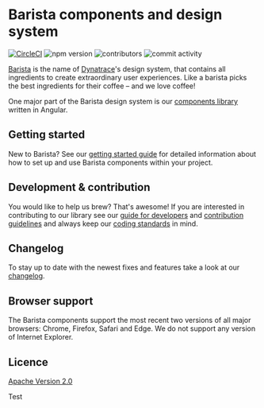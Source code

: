 # Barista components and design system

[![CircleCI](https://circleci.com/gh/Dynatrace/barista/tree/master.svg?style=svg)](https://circleci.com/gh/Dynatrace/barista/tree/master)
![npm version](https://img.shields.io/npm/v/@dynatrace/barista-components)
![contributors](https://img.shields.io/github/contributors/Dynatrace/barista)
![commit activity](https://img.shields.io/github/commit-activity/w/Dynatrace/barista)

[Barista](https://barista.dynatrace.com) is the name of
[Dynatrace](https://www.dynatrace.com)'s design system, that contains all
ingredients to create extraordinary user experiences. Like a barista picks the
best ingredients for their coffee – and we love coffee!

One major part of the Barista design system is our
[components library](https://github.com/Dynatrace/barista/tree/master/components)
written in Angular.

## Getting started

New to Barista? See our
[getting started guide](https://github.com/Dynatrace/barista/blob/master/documentation/getting-started.md)
for detailed information about how to set up and use Barista components within
your project.

## Development & contribution

You would like to help us brew? That's awesome! If you are interested in
contributing to our library see our
[guide for developers](https://github.com/Dynatrace/barista/blob/master/DEVELOPMENT.md)
and
[contribution guidelines](https://github.com/Dynatrace/barista/blob/master/CONTRIBUTING.md)
and always keep our
[coding standards](https://github.com/Dynatrace/barista/blob/master/CODING_STANDARDS.md)
in mind.

## Changelog

To stay up to date with the newest fixes and features take a look at our
[changelog](https://github.com/Dynatrace/barista/blob/master/CHANGELOG.md).

## Browser support

The Barista components support the most recent two versions of all major
browsers: Chrome, Firefox, Safari and Edge. We do not support any version of
Internet Explorer.

## Licence

[Apache Version 2.0](https://github.com/Dynatrace/barista/blob/master/LICENSE)

Test
